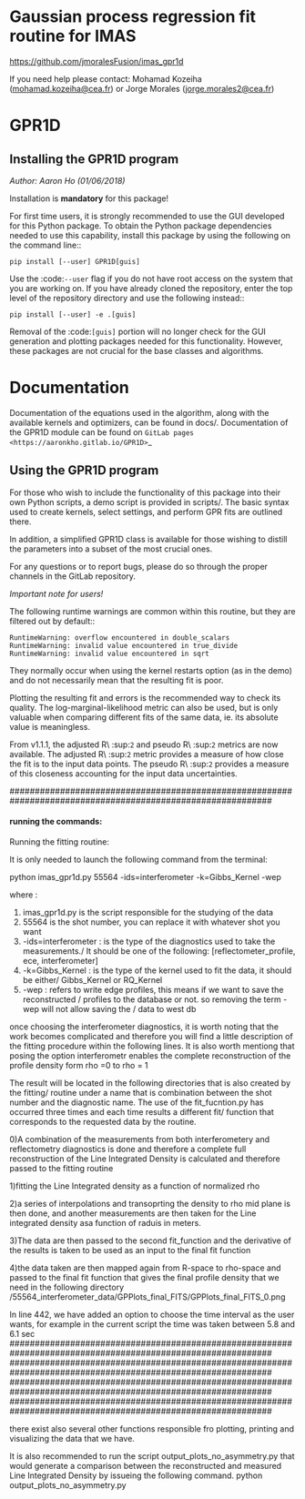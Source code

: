Gaussian process regression fit routine for IMAS
================================================
https://github.com/jmoralesFusion/imas_gpr1d

If you need help please contact: Mohamad Kozeiha (mohamad.kozeiha@cea.fr)
or Jorge Morales (jorge.morales2@cea.fr)

GPR1D
=====

Installing the GPR1D program
----------------------------

*Author: Aaron Ho (01/06/2018)*

Installation is **mandatory** for this package!

For first time users, it is strongly recommended to use the GUI
developed for this Python package. To obtain the Python package
dependencies needed to use this capability, install this package
by using the following on the command line::

    pip install [--user] GPR1D[guis]

Use the :code:`--user` flag if you do not have root access on the system
that you are working on. If you have already cloned the
repository, enter the top level of the repository directory and
use the following instead::

    pip install [--user] -e .[guis]

Removal of the :code:`[guis]` portion will no longer check for
the GUI generation and plotting packages needed for this
functionality. However, these packages are not crucial for the
base classes and algorithms.


Documentation
=============

Documentation of the equations used in the algorithm, along with
the available kernels and optimizers, can be found in docs/.
Documentation of the GPR1D module can be found on
`GitLab pages <https://aaronkho.gitlab.io/GPR1D>`_


Using the GPR1D program
-----------------------

For those who wish to include the functionality of this package
into their own Python scripts, a demo script is provided in
scripts/. The basic syntax used to create kernels, select
settings, and perform GPR fits are outlined there.

In addition, a simplified GPR1D class is available for those
wishing to distill the parameters into a subset of the most
crucial ones.

For any questions or to report bugs, please do so through the
proper channels in the GitLab repository.


*Important note for users!*

The following runtime warnings are common within this routine,
but they are filtered out by default::

    RuntimeWarning: overflow encountered in double_scalars
    RuntimeWarning: invalid value encountered in true_divide
    RuntimeWarning: invalid value encountered in sqrt


They normally occur when using the kernel restarts option (as
in the demo) and do not necessarily mean that the resulting
fit is poor.

Plotting the resulting fit and errors is the recommended way to
check its quality. The log-marginal-likelihood metric can also
be used, but is only valuable when comparing different fits of
the same data, ie. its absolute value is meaningless.

From v1.1.1, the adjusted R\ :sup:`2` and pseudo R\ :sup:`2`
metrics are now available. The adjusted R\ :sup:`2` metric provides
a measure of how close the fit is to the input data points. The
pseudo R\ :sup:`2` provides a measure of this closeness accounting
for the input data uncertainties.




############################################################################################################
#### running the commands:
Running the fitting routine:

It is only needed to launch the following command from the terminal:

python imas_gpr1d.py 55564 -ids=interferometer -k=Gibbs_Kernel -wep

where :
1) imas_gpr1d.py is the script responsible for the studying of the data
2) 55564 is the shot number, you can replace it with whatever shot you want
3) -ids=interferometer : is the type of the diagnostics used to take the measurements./
   It should be one of the following: [reflectometer_profile, ece, interferometer]
4) -k=Gibbs_Kernel : is the type of the kernel used to fit the data, it should be either/
   Gibbs_Kernel or RQ_Kernel
5) -wep : refers to write edge profiles, this means if we want to save the reconstructed /
   profiles to the database or not. so removing the term -wep will not allow saving the /
   data to west db 

once choosing the interferometer diagnostics, it is worth noting that the work becomes 
complicated and therefore you will find a little description of the fitting procedure within 
the following lines. It is also worth mentiong that posing the option interferometr enables 
the complete reconstruction of the profile density form rho =0 to rho = 1


The result will be located in the following directories that is also created by the fitting/
routine under a name that is combination between the shot number and the diagnostic name. 
The use of the fit_fucntion.py has occurred three times and each time results a different fit/
function that corresponds to the requested data by the routine.


0)A combination of the measurements from both interferometery and reflectometry diagnostics is 
    done and therefore a complete full reconstruction of the Line Integrated Density is calculated 
    and therefore passed to the fitting routine

1)fitting the Line Integrated density as a function of normalized rho 

2)a series of interpolations and transoprting the density to rho mid plane is then done, and another
    measurements are then taken for the Line integrated density asa function of raduis in meters.

3)The data are then passed to the second fit_function and the derivative of the results is taken 
      to be used as an input to the final fit function


4)the data taken are then mapped again from R-space to rho-space and passed to the final fit function
that gives the final profile density that we need in the following directory 
/55564_interferometer_data/GPPlots_final_FITS/GPPlots_final_FITS_0.png


In line 442, we have added an option to choose the time interval as the user wants, for example in the current 
script the time was taken between 5.8 and 6.1 sec
############################################################################################################
############################################################################################################
############################################################################################################
############################################################################################################

there exist also several other functions responsible fro plotting, printing and visualizing the 
data that we have.


It is also recommended to run the script output_plots_no_asymmetry.py that would generate a comparison between the reconstructed and measured Line Integrated Density by issueing the following command.
python output_plots_no_asymmetry.py